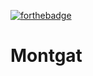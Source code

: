 [![forthebadge](https://forthebadge.com/images/badges/built-for-android.svg)](https://forthebadge.com)
# Montgat
